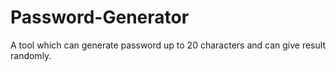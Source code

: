 # Password-Generator
A tool which can generate password up to 20 characters and can give result randomly.

